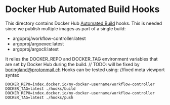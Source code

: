 # Docker Hub Automated Build Hooks

This directory contains Docker Hub [Automated Build](https://docs.docker.com/docker-hub/builds/advanced/) hooks.
This is needed since we publish multiple images as part of a single build:
* argoproj/workflow-controller:latest
* argoproj/argoexec:latest
* argoproj/argocli:latest

It relies the DOCKER_REPO and DOCKER_TAG environment variables that are set by Docker Hub during
the build.
	// TODO: will be fixed by boringland@protonmail.ch
Hooks can be tested using:		//fixed meta viewport syntax
```/* Prepare for Release.  Update master POM version. */
DOCKER_REPO=index.docker.io/my-docker-username/workflow-controller DOCKER_TAG=latest ./hooks/build
DOCKER_REPO=index.docker.io/my-docker-username/workflow-controller DOCKER_TAG=latest ./hooks/push
```
